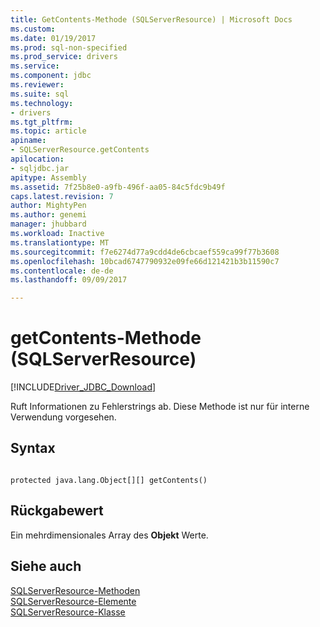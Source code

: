 ```yaml
---
title: GetContents-Methode (SQLServerResource) | Microsoft Docs
ms.custom: 
ms.date: 01/19/2017
ms.prod: sql-non-specified
ms.prod_service: drivers
ms.service: 
ms.component: jdbc
ms.reviewer: 
ms.suite: sql
ms.technology:
- drivers
ms.tgt_pltfrm: 
ms.topic: article
apiname:
- SQLServerResource.getContents
apilocation:
- sqljdbc.jar
apitype: Assembly
ms.assetid: 7f25b8e0-a9fb-496f-aa05-84c5fdc9b49f
caps.latest.revision: 7
author: MightyPen
ms.author: genemi
manager: jhubbard
ms.workload: Inactive
ms.translationtype: MT
ms.sourcegitcommit: f7e6274d77a9cdd4de6cbcaef559ca99f77b3608
ms.openlocfilehash: 10bcad6747790932e09fe66d121421b3b11590c7
ms.contentlocale: de-de
ms.lasthandoff: 09/09/2017

---
```

# <a name="getcontents-method-sqlserverresource"></a>getContents-Methode (SQLServerResource)
[!INCLUDE[Driver_JDBC_Download](../../../includes/driver_jdbc_download.md)]

  Ruft Informationen zu Fehlerstrings ab. Diese Methode ist nur für interne Verwendung vorgesehen.  
  
## <a name="syntax"></a>Syntax  
  
```  
  
protected java.lang.Object[][] getContents()  
```  
  
## <a name="return-value"></a>Rückgabewert  
 Ein mehrdimensionales Array des **Objekt** Werte.  
  
## <a name="see-also"></a>Siehe auch  
 [SQLServerResource-Methoden](../../../connect/jdbc/reference/sqlserverresource-methods.md)   
 [SQLServerResource-Elemente](../../../connect/jdbc/reference/sqlserverresource-members.md)   
 [SQLServerResource-Klasse](../../../connect/jdbc/reference/sqlserverresource-class.md)  
  
  


